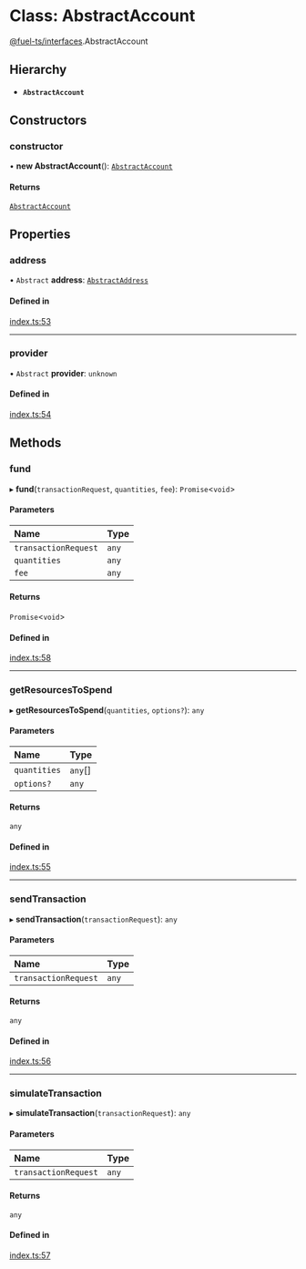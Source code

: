 # Class: AbstractAccount

[@fuel-ts/interfaces](/api/Interfaces/index.md).AbstractAccount

## Hierarchy

- **`AbstractAccount`**

## Constructors

### constructor

• **new AbstractAccount**(): [`AbstractAccount`](/api/Interfaces/AbstractAccount.md)

#### Returns

[`AbstractAccount`](/api/Interfaces/AbstractAccount.md)

## Properties

### address

• `Abstract` **address**: [`AbstractAddress`](/api/Interfaces/AbstractAddress.md)

#### Defined in

[index.ts:53](https://github.com/FuelLabs/fuels-ts/blob/15936ba1/packag/api/src/index.ts#L53)

___

### provider

• `Abstract` **provider**: `unknown`

#### Defined in

[index.ts:54](https://github.com/FuelLabs/fuels-ts/blob/15936ba1/packag/api/src/index.ts#L54)

## Methods

### fund

▸ **fund**(`transactionRequest`, `quantities`, `fee`): `Promise`&lt;`void`\>

#### Parameters

| Name | Type |
| :------ | :------ |
| `transactionRequest` | `any` |
| `quantities` | `any` |
| `fee` | `any` |

#### Returns

`Promise`&lt;`void`\>

#### Defined in

[index.ts:58](https://github.com/FuelLabs/fuels-ts/blob/15936ba1/packag/api/src/index.ts#L58)

___

### getResourcesToSpend

▸ **getResourcesToSpend**(`quantities`, `options?`): `any`

#### Parameters

| Name | Type |
| :------ | :------ |
| `quantities` | `any`[] |
| `options?` | `any` |

#### Returns

`any`

#### Defined in

[index.ts:55](https://github.com/FuelLabs/fuels-ts/blob/15936ba1/packag/api/src/index.ts#L55)

___

### sendTransaction

▸ **sendTransaction**(`transactionRequest`): `any`

#### Parameters

| Name | Type |
| :------ | :------ |
| `transactionRequest` | `any` |

#### Returns

`any`

#### Defined in

[index.ts:56](https://github.com/FuelLabs/fuels-ts/blob/15936ba1/packag/api/src/index.ts#L56)

___

### simulateTransaction

▸ **simulateTransaction**(`transactionRequest`): `any`

#### Parameters

| Name | Type |
| :------ | :------ |
| `transactionRequest` | `any` |

#### Returns

`any`

#### Defined in

[index.ts:57](https://github.com/FuelLabs/fuels-ts/blob/15936ba1/packag/api/src/index.ts#L57)
